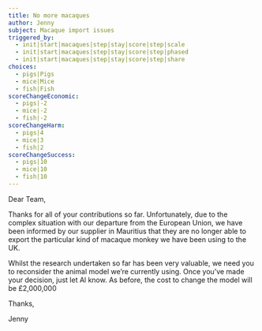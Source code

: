 ```yaml
---
title: No more macaques
author: Jenny
subject: Macaque import issues
triggered_by:
  - init|start|macaques|step|stay|score|step|scale
  - init|start|macaques|step|stay|score|step|phased
  - init|start|macaques|step|stay|score|step|share
choices:
  - pigs|Pigs
  - mice|Mice
  - fish|Fish
scoreChangeEconomic:
  - pigs|-2
  - mice|-2
  - fish|-2
scoreChangeHarm:
  - pigs|4
  - mice|3
  - fish|2
scoreChangeSuccess:
  - pigs|10
  - mice|10
  - fish|10
---
```


Dear Team,

Thanks for all of your contributions so far. Unfortunately, due to the complex situation with our departure from the European Union, we have been informed by our supplier in Mauritius that they are no longer able to export the particular kind of macaque monkey we have been using to the UK.

Whilst the research undertaken so far has been very valuable, we need you to reconsider the animal model we’re currently using. Once you’ve made your decision, just let Al know. As before, the cost to change the model will be £2,000,000

Thanks,

Jenny
